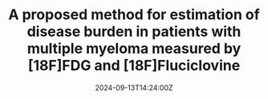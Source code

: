 ---
title: A proposed method for estimation of disease burden in patients with multiple myeloma measured by [18F]FDG and [18F]Fluciclovine

event: 5th European Congress of Medical Physics 2024
event_url: https://www.ecmp2024.org

location: Ludvig Maximilliam University
address:
  street: 
  city: Munich
  country: Germany

summary: Exploratory method to measure disease burden on PET/CT-images of patients with multiple myeloma
abstract: ''

# Talk start and end times.
#   End time can optionally be hidden by prefixing the line with `#`.
date: '2024-09-13T14:24:00Z'
#date_end: '2030-06-01T15:00:00Z'
all_day: false

# Schedule page publish date (NOT talk date).
publishDate: '2017-01-01T00:00:00Z'

authors:
  - admin

tags: []

# Is this a featured talk? (true/false)
featured: false

image:
  caption: 'Image credit: [**Unsplash**](https://unsplash.com/photos/bzdhc5b3Bxs)'
  focal_point: Right

#links:
#  - icon: twitter
#    icon_pack: fab
#    name: Follow
#    url: https://twitter.com/georgecushen
#url_code: 'https://github.com'
#url_pdf: ''
#url_slides: 'https://slideshare.net'
#url_video: 'https://youtube.com'

# Markdown Slides (optional).
#   Associate this talk with Markdown slides.
#   Simply enter your slide deck's filename without extension.
#   E.g. `slides = "example-slides"` references `content/slides/example-slides.md`.
#   Otherwise, set `slides = ""`.
#slides: ""

# Projects (optional).
#   Associate this post with one or more of your projects.
#   Simply enter your project's folder or file name without extension.
#   E.g. `projects = ["internal-project"]` references `content/project/deep-learning/index.md`.
#   Otherwise, set `projects = []`.
projects:
  - example
---